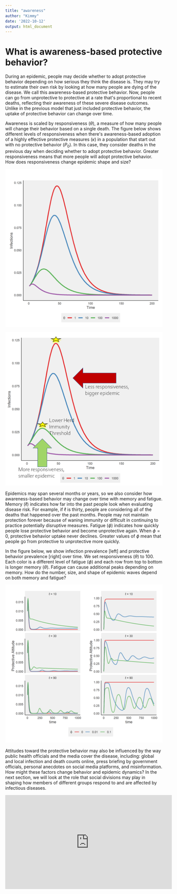 ```yaml
---
title: "awareness"
author: "Kimmy"
date: '2022-10-12'
output: html_document
---
```




# What is awareness-based protective behavior?

During an epidemic, people may decide whether to adopt protective behavior depending on how serious they think the disease is. They may try to estimate their own risk by looking at how many people are dying of the disease. We call this awareness-based protective behavior. Now, people can go from unprotective to protective at a rate that's proportional to recent deaths, reflecting their awareness of these severe disease outcomes. Unlike in the previous model that just included protective behavior, the uptake of protective behavior can change over time.

Awareness is scaled by responsiveness ($\theta$), a measure of how many people will change their behavior based on a single death. The figure below shows different levels of responsiveness when there's awareness-based adoption of a highly effective protective measures ($\kappa$) in a population that start out with no protective behavior ($P_0$). In this case, they consider deaths in the previous day when deciding whether to adopt protective behavior. Greater responsiveness means that more people will adopt protective behavior. How does responsiveness change epidemic shape and size?

![plot of chunk theta](figure/theta-1.png)

![](images/response.png)

Epidemics may span several months or years, so we also consider how awareness-based behavior may change over time with memory and fatigue. Memory ($\ell$) indicates how far into the past people look when evaluating disease risk. For example, if $\ell$ is thirty, people are considering all of the deaths that happened over the past months. People may not maintain protection forever because of waning immunity or difficult in continuing to practice potentially disruptive measures. Fatigue ($\phi$) indicates how quickly people lose protective behavior and become unprotective again. When $\phi=0$, protective behavior uptake never declines. Greater values of $\phi$ mean that people go from protective to unprotective more quickly.

In the figure below, we show infection prevalence [left] and protective behavior prevalence [right] over time. We set responsiveness ($\theta$) to 100. Each color is a different level of fatigue ($\phi$) and each row from top to bottom is longer memory ($\theta$). Fatigue can cause additional peaks depending on memory. How do the number, size, and shape of epidemic waves depend on both memory and fatigue?

![plot of chunk ell-phi](figure/ell-phi-1.png)

Attitudes toward the protective behavior may also be influenced by the way public health officials and the media cover the disease, including: global and local infection and death counts online, press briefing by government officials, personal anecdotes on social media platforms, and misinformation. How might these factors change behavior and epidemic dynamics? In the next section, we will look at the role that social divisions may play in shaping how members of different groups respond to and are affected by infectious diseases.





<!--html_preserve--><div class="vembedr">
<div>
<iframe src="https://www.youtube.com/embed/V48c_blQyKI" width="533" height="300" frameborder="0" allowfullscreen="" data-external="1"></iframe>
</div>
</div><!--/html_preserve-->
